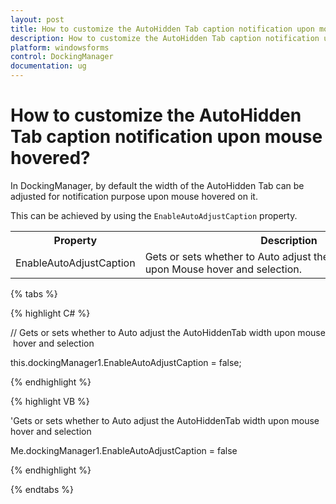 ```yaml
---
layout: post
title: How to customize the AutoHidden Tab caption notification upon mouse hovered | WindowsForms | Syncfusion®
description: How to customize the AutoHidden Tab caption notification upon mouse hovered
platform: windowsforms
control: DockingManager
documentation: ug
---
```



# How to customize the AutoHidden Tab caption notification upon mouse hovered?

In DockingManager, by default the width of the AutoHidden Tab can be adjusted for notification purpose upon mouse hovered on it.

This can be achieved by using the `EnableAutoAdjustCaption` property.


<table>
<tr>
<th>
Property</th><th>
Description</th></tr>
<tr>
<td>
EnableAutoAdjustCaption</td><td>
Gets or sets whether to Auto adjust the AutoHiddenTab width upon Mouse hover and selection.</td></tr>
</table>


{% tabs %}

{% highlight C# %}

// Gets or sets whether to Auto adjust the AutoHiddenTab width upon mouse hover and selection

this.dockingManager1.EnableAutoAdjustCaption = false;

{% endhighlight %}


{% highlight VB %}

'Gets or sets whether to Auto adjust the AutoHiddenTab width upon mouse hover and selection

Me.dockingManager1.EnableAutoAdjustCaption = false

{% endhighlight %}

{% endtabs %}

